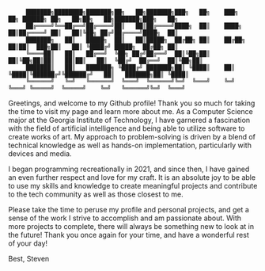```
     ███████╗████████╗███████╗██╗   ██╗███████╗███╗   ██╗    ███╗   ██╗ ██████╗ ██╗   ██╗██╗   ██╗███████╗███╗   ██╗
     ██╔════╝╚══██╔══╝██╔════╝██║   ██║██╔════╝████╗  ██║    ████╗  ██║██╔════╝ ██║   ██║╚██╗ ██╔╝██╔════╝████╗  ██║
     ███████╗   ██║   █████╗  ██║   ██║█████╗  ██╔██╗ ██║    ██╔██╗ ██║██║  ███╗██║   ██║ ╚████╔╝ █████╗  ██╔██╗ ██║
     ╚════██║   ██║   ██╔══╝  ╚██╗ ██╔╝██╔══╝  ██║╚██╗██║    ██║╚██╗██║██║   ██║██║   ██║  ╚██╔╝  ██╔══╝  ██║╚██╗██║
     ███████║   ██║   ███████╗ ╚████╔╝ ███████╗██║ ╚████║    ██║ ╚████║╚██████╔╝╚██████╔╝   ██║   ███████╗██║ ╚████║
     ╚══════╝   ╚═╝   ╚══════╝  ╚═══╝  ╚══════╝╚═╝  ╚═══╝    ╚═╝  ╚═══╝ ╚═════╝  ╚═════╝    ╚═╝   ╚══════╝╚═╝  ╚═══╝
```                                                                                                               

                                                                                                                                                          
                                                                                                                        
Greetings, and welcome to my Github profile! Thank you so much for taking the time to visit my page and learn more about me. As a Computer Science major at the Georgia Institute of Technology, I have garnered a fascination with the field of artificial intelligence and being able to utilize software to create works of art. My approach to problem-solving is driven by a blend of technical knowledge as well as hands-on implementation, particularly with devices and media.

I began programming recreationally in 2021, and since then, I have gained an even further respect and love for my craft. It is an absolute joy to be able to use my skills and knowledge to create meaningful projects and contribute to the tech community as well as those closest to me.

Please take the time to peruse my profile and personal projects, and get a sense of the work I strive to accomplish and am passionate about. With more projects to complete, there will always be something new to look at in the future! Thank you once again for your time, and have a wonderful rest of your day!


Best,
Steven

